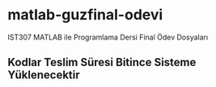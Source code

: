 # matlab-guzfinal-odevi
IST307 MATLAB ile Programlama Dersi Final Ödev Dosyaları

## Kodlar Teslim Süresi Bitince Sisteme Yüklenecektir

